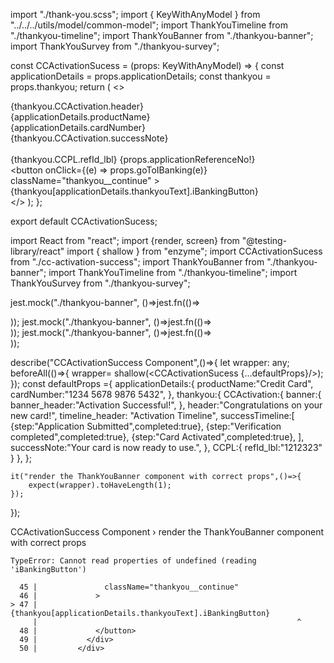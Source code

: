 import "./thank-you.scss";
import { KeyWithAnyModel } from "../../../utils/model/common-model";
import ThankYouTimeline from "./thankyou-timeline";
import ThankYouBanner from "./thankyou-banner";
import ThankYouSurvey from "./thankyou-survey";

const CCActivationSucess = (props: KeyWithAnyModel) => {
  const applicationDetails = props.applicationDetails;
  const thankyou = props.thankyou;
  return (
    <>
      <ThankYouBanner
        banner_header={thankyou.CCActivation.banner.banner_header}
        banner_content={false}
      />
      <div className="thankyou__body__outer">
        <div className="thankyou__body">
          <div className="thankyou__title">
            {thankyou.CCActivation.header}
          </div>
          <div className="thankyou__title">
            <div>{applicationDetails.productName}</div>
            <div>
              <label>{applicationDetails.cardNumber}</label>
            </div>
          </div>
          <ThankYouTimeline
            title={thankyou.CCActivation.timeline_header}
            data={thankyou.CCActivation.successTimeLine}
            checkCompletedStatus={true}
          />
          <ThankYouSurvey/>
          <div className="body__notes">
            <div className="body__notes__desc">
              {thankyou.CCActivation.successNote}
             </div> 
          </div>                
          <div className="body__app-details">
            <label>{thankyou.CCPL.refId_lbl}</label>
            {props.applicationReferenceNo!}
          </div>
          <div className="body__refno">
            <button
              onClick={(e) => props.goToIBanking(e)}
              className="thankyou__continue"
            >
              {thankyou[applicationDetails.thankyouText].iBankingButton}
            </button>
          </div>
        </div>
      </div>
    </>
  );
};

export default CCActivationSucess;

import React from "react";
import {render, screen} from "@testing-library/react"
import { shallow } from "enzyme";
import CCActivationSucess from "./cc-activation-success";
import ThankYouBanner from "./thankyou-banner";
import ThankYouTimeline from "./thankyou-timeline";
import ThankYouSurvey from "./thankyou-survey";
 
 
jest.mock("./thankyou-banner", ()=>jest.fn(()=><div data-testid="thank-you-banner"/>));
jest.mock("./thankyou-banner", ()=>jest.fn(()=><div data-testid="thank-you-timeline"/>));
jest.mock("./thankyou-banner", ()=>jest.fn(()=><div data-testid="thank-you-survey"/>));
 
describe("CCActivationSuccess Component",()=>{
    let wrapper: any;
    beforeAll(()=>{
        wrapper= shallow(<CCActivationSucess {...defaultProps}/>);
    });
    const defaultProps ={
        applicationDetails:{
            productName:"Credit Card",
            cardNumber:"1234 5678 9876 5432",
        },
        thankyou:{
            CCActivation:{
                banner:{
                    banner_header:"Activation Successful!",
                },
                header:"Congratulations on your new card!",
                timeline_header: "Activation Timeline",
                successTimeline:[
                    {step:"Application Submitted",completed:true},
                    {step:"Verification completed",completed:true},
                    {step:"Card Activated",completed:true},
                ],
                successNote:"Your card is now ready to use.",
            },
            CCPL:{
                refId_lbl:"1212323"
            }
        },
    };


    it("render the ThankYouBanner component with correct props",()=>{
        expect(wrapper).toHaveLength(1);
    });
  
   
});


CCActivationSuccess Component › render the ThankYouBanner component with correct props

    TypeError: Cannot read properties of undefined (reading 'iBankingButton')

      45 |               className="thankyou__continue"
      46 |             >
    > 47 |               {thankyou[applicationDetails.thankyouText].iBankingButton}
         |                                                          ^
      48 |             </button>
      49 |           </div>
      50 |         </div>

